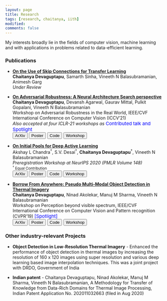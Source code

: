 ```yaml
---
layout: page
title: Research
tags: [research, chaitanya, iith]
modified: 
comments: false
---
```


My interests broadly lie in the fields of computer vision, machine learning and with applications in problems related to data-efficient learning.

### Publications

* [**On the Use of Skip Connections for Transfer Learning**]()  
 **Chaitanya Devaguptapu**, Samarth Sinha, Vineeth N Balasubramanian, Animesh Garg  
*Under Review*  
<!-- [<button type="button" class="btn btn-danger">ArXiv</button>]()
[<button type="button" class="btn btn-info">Code</button>]()   -->

* [**On Adversarial Robustness: A Neural Architecture Search perspective**](http://arxiv.org/abs/2007.08428)  
 **Chaitanya Devaguptapu**, Devansh Agarwal, Gaurav Mittal, Pulkit Gopalani, Vineeth N Balasubramanian  
 Workshop on Adversarial Robustness in the Real World, IEEE/CVF International Conference on Computer Vision (ICCV’21)  
 *Also accepted at four ICLR-21 workshops as*  <span style="color:blue;font-size:15px" >Contributed talk and Spotlight  
[<button type="button" class="btn btn-danger">ArXiv</button>](http://arxiv.org/abs/2007.08428)
[<button type="button" class="btn btn-success">Poster</button>](/reports/nas_and_robustness.pdf)
[<button type="button" class="btn btn-info">Code</button>](https://github.com/tdchaitanya/nas-robustness)
[<button type="button" class="btn btn-warning">Workshop</button>](https://iccv21-adv-workshop.github.io/)

* [**On Initial Pools for Deep Active Learning**](https://arxiv.org/abs/2011.14696)  
 Akshay L Chandra<sup>&dagger;</sup>, S.V. Desai<sup>&dagger;</sup>, **Chaitanya Devaguptapu**<sup>&dagger;</sup>, Vineeth N Balasubramanian  
*Preregistration Workshop at NeurIPS 2020 (PMLR Volume 148)*  
<sup><sup>&dagger;</sup> Equal Contribution</sup>  
[<button type="button" class="btn btn-danger">ArXiv</button>](https://arxiv.org/abs/2011.14696)
[<button type="button" class="btn btn-success">Poster</button>](/reports/17_poster.png)
[<button type="button" class="btn btn-info">Code</button>](https://github.com/acl21/init-pools-dal)
[<button type="button" class="btn btn-warning">Workshop</button>](https://preregister.science/neurips2020.html)


* [**Borrow From Anywhere: Pseudo Multi-Modal Object Detection in Thermal Imagery**](http://arxiv.org/abs/1905.08789)  
 **Chaitanya Devaguptapu**, Ninad Akolekar, Manuj M Sharma, Vineeth N Balasubramanian  
Workshop on Perception beyond visible spectrum, IEEE/CVF International Conference on Computer Vision and Pattern recognition (CVPR’19)  <span style="color:blue;font-size:15px" >[Spotlight]  
[<button type="button" class="btn btn-danger">ArXiv</button>](http://arxiv.org/abs/1905.08789)
[<button type="button" class="btn btn-success">Poster</button>](/reports/chaitanyammtod2019_poster)
[<button type="button" class="btn btn-info">Code</button>](https://github.com/tdchaitanya/MMTOD)
[<button type="button" class="btn btn-warning">Workshop</button>](http://vcipl-okstate.org/pbvs/19/)


### Other industry-relevant Projects

* **Object Detection in Low-Resolution Thermal Imagery** - Enhanced the performance of
object detection in thermal images by increasing the resolution of 160 x 120 images using super
resolution and various deep learning based image interpolation techniques. This was a joint project
with DRDO, Government of India  

* **Indian patent** -  Chaitanya Devaguptapu, Ninad Akolekar, Manuj M Sharma, Vineeth N Balasubramanian, A Methodology for Transfer of Knowledge from Data-Rich Domains for Thermal Image Processing, Indian Patent Application No. 202011032663 (filed in Aug 2020)  
